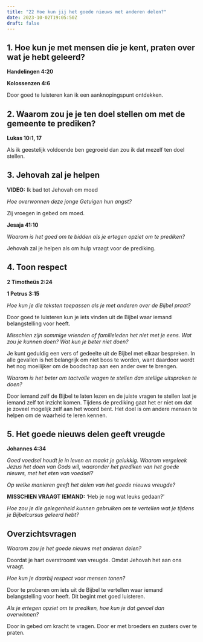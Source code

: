 ```yaml
---
title: "22 Hoe kun jij het goede nieuws met anderen delen?"
date: 2023-10-02T19:05:50Z
draft: false
---
```


## 1. Hoe kun je met mensen die je kent, praten over wat je hebt geleerd?

**Handelingen 4:20**

**Kolossenzen 4:6**

Door goed te luisteren kan ik een aanknopingspunt ontdekken.

## 2. Waarom zou je je ten doel stellen om met de gemeente te prediken?

**Lukas 10:1, 17**

Als ik geestelijk voldoende ben gegroeid dan zou ik dat mezelf ten doel stellen.

## 3. Jehovah zal je helpen

**VIDEO:** Ik bad tot Jehovah om moed

_Hoe overwonnen deze jonge Getuigen hun angst?_

Zij vroegen in gebed om moed.

**Jesaja 41:10**

_Waarom is het goed om te bidden als je ertegen opziet om te prediken?_

Jehovah zal je helpen als om hulp vraagt voor de prediking.

## 4. Toon respect

**2 Timotheüs 2:24**

**1 Petrus 3:15**

_Hoe kun je die teksten toepassen als je met anderen over de Bijbel praat?_

Door goed te luisteren kun je iets vinden uit de Bijbel waar iemand belangstelling voor heeft.

_Misschien zijn sommige vrienden of familieleden het niet met je eens. Wat zou je kunnen doen? Wat kun je beter niet doen?_

Je kunt geduldig een vers of gedeelte uit de Bijbel met elkaar bespreken. In alle gevallen is het belangrijk om niet boos te worden,
want daardoor wordt het nog moeilijker om de boodschap aan een ander over te brengen.

_Waarom is het beter om tactvolle vragen te stellen dan stellige uitspraken te doen?_

Door iemand zelf de Bijbel te laten lezen en de juiste vragen te stellen laat je iemand zelf tot inzicht komen. Tijdens de prediking
gaat het er niet om dat je zoveel mogelijk zelf aan het woord bent. Het doel is om andere mensen te helpen om de waarheid te leren kennen.

## 5. Het goede nieuws delen geeft vreugde

**Johannes 4:34**

_Goed voedsel houdt je in leven en maakt je gelukkig. Waarom vergeleek Jezus het doen van Gods wil, waaronder het prediken van het goede nieuws, met het eten van voedsel?_

_Op welke manieren geeft het delen van het goede nieuws vreugde?_

**MISSCHIEN VRAAGT IEMAND:** ‘Heb je nog wat leuks gedaan?’

_Hoe zou je die gelegenheid kunnen gebruiken om te vertellen wat je tijdens je Bijbelcursus geleerd hebt?_

## Overzichtsvragen

_Waarom zou je het goede nieuws met anderen delen?_

Doordat je hart overstroomt van vreugde. Omdat Jehovah het aan ons vraagt.

_Hoe kun je daarbij respect voor mensen tonen?_

Door te proberen om iets uit de Bijbel te vertellen waar iemand belangstelling voor heeft. Dit begint met goed luisteren.

_Als je ertegen opziet om te prediken, hoe kun je dat gevoel dan overwinnen?_

Door in gebed om kracht te vragen. Door er met broeders en zusters over te praten.
